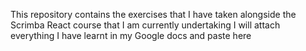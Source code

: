 This repository contains the exercises that I have taken alongside the Scrimba React course that I am currently undertaking
I will attach everything I have learnt in my Google docs and paste here
